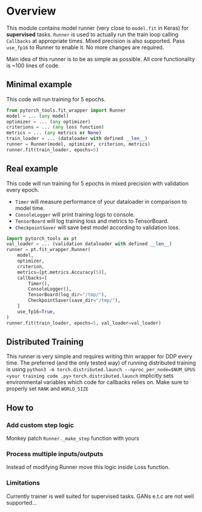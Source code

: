 # Overview
This module contains model runner (very close to `model.fit` in Keras) for **supervised** tasks.
`Runner` is used to actually run the train loop calling `Callbacks` at appropriate times.
Mixed precision is also supported. Pass `use_fp16` to Runner to enable it. No more changes are required.

Main idea of this runner is to be as simple as possible. All core functionality is ~100 lines of code.

## Minimal example
This code will run training for 5 epochs.
```python
from pytorch_tools.fit_wrapper import Runner
model = ... (any model)
optimizer = ... (any optimizer)
criterions = ... (any loss function)
metrics = ... (any metrics or None)
train_loader = ... (dataloader with defined __len__)
runner = Runner(model, optimizer, criterion, metrics)
runner.fit(train_loader, epochs=5)
```

## Real example
This code will run training for 5 epochs in mixed precision with validation every epoch.
* `Timer` will measure performance of your dataloader in comparison to model time.
* `ConsoleLogger` will print training logs to console.
* `TensorBoard` will log training loss and metrics to TensorBoard.
* `CheckpointSaver` will save best model according to validation loss.
```python
import pytorch_tools as pt
val_loader = ... (validation dataloader with defined __len__)
runner = pt.fit_wrapper.Runner(
    model,
    optimizer,
    criterion,
    metrics=[pt.metrics.Accuracy(5)],
    callbacks=[
        Timer(),
        ConsoleLogger(),
        TensorBoard(log_dir="/tmp/"),
        CheckpointSaver(save_dir="/tmp/"),
    ]
    use_fp16=True,
)
runner.fit(train_loader, epochs=5, val_loader=val_loader)
```
## Distributed Training
This runner is very simple and requires writing thin wrapper for DDP every time. The preferred (and the only tested way) of running distributed training is using
`python3 -m torch.distributed.launch --nproc_per_node=$NUM_GPUS <your training code .py>`
`torch.distributed.launch` implicitly sets environmental variables which code for callbacks relies on. Make sure to properly set `RANK` and `WORLD_SIZE`

## How to
### Add custom step logic
Monkey patch `Runner._make_step` function with yours

### Process multiple inputs/outputs
Instead of modifying Runner move this logic inside Loss function. 

### Limitations
Currently trainer is well suited for supervised tasks. GANs e.t.c are not well supported...


